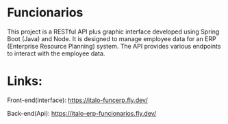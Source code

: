# Funcionarios
 This project is a RESTful API plus graphic interface developed using Spring Boot (Java) and Node. It is designed to manage employee data for an ERP (Enterprise Resource Planning) system. The API provides various endpoints to interact with the employee data.

# Links:
Front-end(interface): https://italo-funcerp.fly.dev/ 

Back-end(Api): https://italo-erp-funcionarios.fly.dev/

